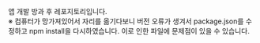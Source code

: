 앱 개발 방과 후 레포지토리입니다.<br>
※ 컴퓨터가 망가져있어서 자리를 옮기다보니 버전 오류가 생겨서 package.json를 수정하고 npm install을 다시하였습니다. 
이로 인한 파일에 문제점이 있을 수 있습니다.
